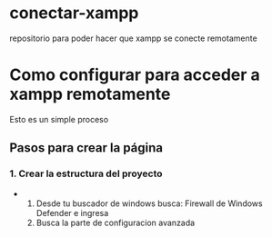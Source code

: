 # conectar-xampp
repositorio para poder hacer que xampp se conecte remotamente
# Como configurar para acceder a xampp remotamente

Esto es un simple proceso
## Pasos para crear la página

### 1. Crear la estructura del proyecto

+ 1. Desde tu buscador de windows busca: Firewall de Windows Defender e ingresa
  2. Busca la parte de configuracion avanzada
